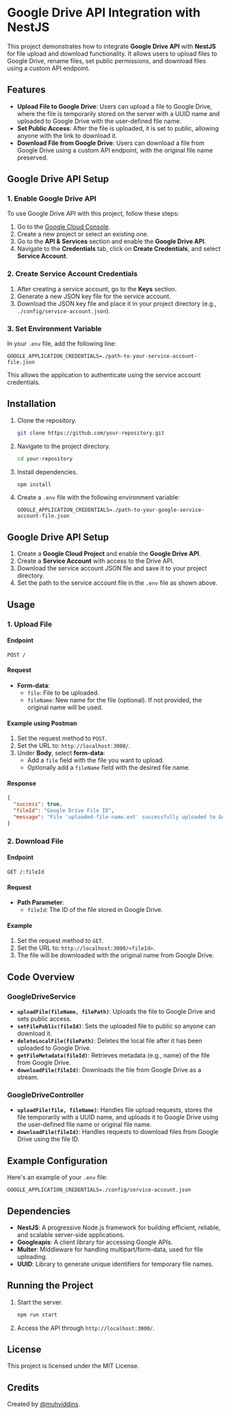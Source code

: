 
# Google Drive API Integration with NestJS

This project demonstrates how to integrate **Google Drive API** with **NestJS** for file upload and download functionality. It allows users to upload files to Google Drive, rename files, set public permissions, and download files using a custom API endpoint.

## Features

- **Upload File to Google Drive**: Users can upload a file to Google Drive, where the file is temporarily stored on the server with a UUID name and uploaded to Google Drive with the user-defined file name.
- **Set Public Access**: After the file is uploaded, it is set to public, allowing anyone with the link to download it.
- **Download File from Google Drive**: Users can download a file from Google Drive using a custom API endpoint, with the original file name preserved.

## Google Drive API Setup

### 1. Enable Google Drive API
To use Google Drive API with this project, follow these steps:

1. Go to the [Google Cloud Console](https://console.cloud.google.com/).
2. Create a new project or select an existing one.
3. Go to the **API & Services** section and enable the **Google Drive API**.
4. Navigate to the **Credentials** tab, click on **Create Credentials**, and select **Service Account**.

### 2. Create Service Account Credentials
1. After creating a service account, go to the **Keys** section.
2. Generate a new JSON key file for the service account.
3. Download the JSON key file and place it in your project directory (e.g., `./config/service-account.json`).

### 3. Set Environment Variable
In your `.env` file, add the following line:
```
GOOGLE_APPLICATION_CREDENTIALS=./path-to-your-service-account-file.json
```

This allows the application to authenticate using the service account credentials.

## Installation

1. Clone the repository.
   ```bash
   git clone https://github.com/your-repository.git
   ```
2. Navigate to the project directory.
   ```bash
   cd your-repository
   ```
3. Install dependencies.
   ```bash
   npm install
   ```
4. Create a `.env` file with the following environment variable:
   ```
   GOOGLE_APPLICATION_CREDENTIALS=./path-to-your-google-service-account-file.json
   ```

## Google Drive API Setup

1. Create a **Google Cloud Project** and enable the **Google Drive API**.
2. Create a **Service Account** with access to the Drive API.
3. Download the service account JSON file and save it to your project directory.
4. Set the path to the service account file in the `.env` file as shown above.

## Usage

### 1. Upload File

#### Endpoint
```
POST /
```

#### Request
- **Form-data**:
  - `file`: File to be uploaded.
  - `fileName`: New name for the file (optional). If not provided, the original name will be used.

#### Example using Postman

1. Set the request method to `POST`.
2. Set the URL to: `http://localhost:3000/`.
3. Under **Body**, select **form-data**:
   - Add a `file` field with the file you want to upload.
   - Optionally add a `fileName` field with the desired file name.

#### Response
```json
{
  "success": true,
  "fileId": "Google Drive File ID",
  "message": "File 'uploaded-file-name.ext' successfully uploaded to Google Drive and set to public."
}
```

### 2. Download File

#### Endpoint
```
GET /:fileId
```

#### Request
- **Path Parameter**:
  - `fileId`: The ID of the file stored in Google Drive.

#### Example
1. Set the request method to `GET`.
2. Set the URL to: `http://localhost:3000/<fileId>`.
3. The file will be downloaded with the original name from Google Drive.

## Code Overview

### GoogleDriveService
- **`uploadFile(fileName, filePath)`**: Uploads the file to Google Drive and sets public access.
- **`setFilePublic(fileId)`**: Sets the uploaded file to public so anyone can download it.
- **`deleteLocalFile(filePath)`**: Deletes the local file after it has been uploaded to Google Drive.
- **`getFileMetadata(fileId)`**: Retrieves metadata (e.g., name) of the file from Google Drive.
- **`downloadFile(fileId)`**: Downloads the file from Google Drive as a stream.

### GoogleDriveController
- **`uploadFile(file, fileName)`**: Handles file upload requests, stores the file temporarily with a UUID name, and uploads it to Google Drive using the user-defined file name or original file name.
- **`downloadFile(fileId)`**: Handles requests to download files from Google Drive using the file ID.

## Example Configuration

Here's an example of your `.env` file:

```
GOOGLE_APPLICATION_CREDENTIALS=./config/service-account.json
```

## Dependencies

- **NestJS**: A progressive Node.js framework for building efficient, reliable, and scalable server-side applications.
- **Googleapis**: A client library for accessing Google APIs.
- **Multer**: Middleware for handling multipart/form-data, used for file uploading.
- **UUID**: Library to generate unique identifiers for temporary file names.

## Running the Project

1. Start the server.
   ```bash
   npm run start
   ```
2. Access the API through `http://localhost:3000/`.

## License

This project is licensed under the MIT License.

## Credits
Created by [@muhyiddins](https://github.com/muhyiddins).
